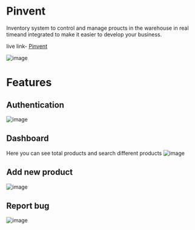 # Pinvent #
Inventory system to control and manage proucts in the warehouse in real timeand integrated to make it easier to develop your business.

live link- [Pinvent](https://pinvent-akash.herokuapp.com/)
 
 ![image](https://user-images.githubusercontent.com/98347596/200161858-aed5124d-ea00-47d2-a0dc-b942765716be.png)

# Features #
## Authentication ##
![image](https://user-images.githubusercontent.com/98347596/200161934-2deaece3-3897-4ac7-8613-c742b25966b3.png)

## Dashboard ##
Here you can see total products and search different products 
![image](https://user-images.githubusercontent.com/98347596/200162039-022f012f-59f9-431e-8a2f-b096939727ec.png)

## Add new product ##
![image](https://user-images.githubusercontent.com/98347596/200162068-b9ab2b2e-4c8b-4956-abbd-ef4fad519dca.png)

## Report bug ##
![image](https://user-images.githubusercontent.com/98347596/200162117-a87a3839-bf83-43f6-ad91-bbd100c02819.png)

